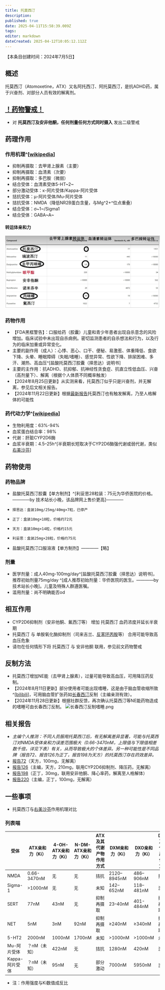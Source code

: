 ```yaml
---
title: 托莫西汀
description: 
published: true
date: 2025-04-11T15:58:39.009Z
tags: 
editor: markdown
dateCreated: 2025-04-12T10:05:12.112Z
---
```


【本条目创建时间：2024年7月5日】
## 概述
托莫西汀（Atomoxetine，ATX）又名阿托西汀、阿托莫西汀，是抗ADHD药，属于兴奋剂、对部分人员有效的解离剂。
## [！药物警戒！](/drug/%E8%8D%AF%E7%89%A9%E8%AD%A6%E6%88%92/)
- 对 **托莫西汀及安非他酮，任何剂量任何方式同时摄入** 发出二级警戒
## 药理作用
### 作用机理^[[wikipedia](https://en.wikipedia.org/wiki/Atomoxetine#Pharmacodynamics)]
- 抑制再摄取：去甲肾上腺素（主要）
- 抑制再摄取：血清素（次要）
- 抑制再摄取：多巴胺（微弱）
- 结合受体：血清素受体5-HT~2~
- 部分激动受体：κ-阿片受体/Kappa-阿片受体
- 拮抗受体：μ-阿片受体/Mu-阿片受体
- 拮抗受体：NMDA（降低NR2B蛋白含量，与Mg^2+^位点重叠）
- 结合受体：σ~1~/Sigma1
- 结合受体：GABA~A~  
#### 转运体亲和力
![转运体亲和力](/imgs/adhd转运体亲和力.png "转运体亲和力")
### 药物作用
- 【FDA黑框警告】：口服给药（胶囊）儿童和青少年患者出现自杀意念的风险增加。临床试验中未出现自杀病例。密切监测患者的自杀想法和行为，以及行为的临床加重或异常变化。
- 主要的副作用（成人）：心悸、恶心、口干、便秘、易激惹、体重降低、食欲下降、头晕、睡眠障碍（失眠/嗜睡）、感觉异常、性欲下降、排尿困难、多汗、潮热、高血压^[盐酸托莫西汀胶囊（择思达）说明书]
- 主要的主作用：抗ADHD、抗抑郁、抗神经性贪食症、抗直立性低血压、兴奋（高剂量下）、解离（根据个人体质不同概率触发）
- 【2024年8月25日更新】从实测来看，托莫西汀似乎只是兴奋剂，并无解离，参见后文相关报告。
- 【2024年11月22日更新】根据[最新报告](/report/RP198)托莫西汀也有触发解离，乃至人格解体的可能性
### 药代动力学^[[wikipedia](https://en.wikipedia.org/wiki/Atomoxetine)]
- 生物利用度：63%-94%
- 血浆蛋白结合率：98%
- 代谢：肝脏CYP2D6酶
- 血浆半衰期：4.5–25h^[半衰期长短取决于CYP2D6酶强代谢或弱代谢，类似[右美沙芬](/drugs/右美沙芬/)]
## 药物使用
### 药物品牌
- 盐酸托莫西汀胶囊【单方制剂】^[利妥思28粒装：75元为华侨医院的价格。————by 技术站长小晚，该品牌网上售价更高]————
-     择思达：盒装10mg/25mg/40mg×7粒，已停产
-     正丁：盒装10mg×10粒，价格约72元
-     天方：盒装10mg×14粒，价格约15元
-     利妥思：盒装25mg×28粒，价格约75元
- 盐酸托莫西汀口服溶液【单方制剂】————【略】
### 剂量
- 医学剂量：成人40mg-100mg/day^[盐酸托莫西汀胶囊（择思达）说明书]，推荐初始剂量75mg/day ^[成人推荐初始剂量：华侨医院的医生。————by 技术站长小晚]。儿童及特殊人群遵医嘱。
- 滥用剂量：尚不明确能否od
## 相互作用
- CYP2D6抑制剂（安非他酮、氟西汀等） 增加 托莫西汀 血药浓度并延长半衰期
- 托莫西汀 与 单胺氧化酶抑制剂（司来吉兰、[反苯环丙胺](/drugs/none)等） 合用可能导致高血压危象
- 请勿在任何情形下将 托莫西汀 与 安非他酮 联用，参见前文药物警戒
## 反制方法
- 托莫西汀增加NE能（去甲肾上腺素），过量可能导致高血压，可用降压药反制。
- 【2024年8月11日更新】部分使用者可能出现嗜睡，这是由于脑血管收缩所致^[[bilibili](https://www.bilibili.com/video/BV1vsYee8Egb/)]，可用脑血管扩张药如[长春西汀](/drugs/长春西汀)反制（主编亲测有效）。
- 【2024年11月28日更新】根据社群反馈，再次确认托莫西汀等NE能药物造成的嗜睡可由长春西汀反制。
![长春西汀反制嗜睡.png](/imgs/长春西汀反制嗜睡.png)
## 相关报告
- *主编个人推测：不同人员服用托莫西汀后，有无解离差异显著，可能与托莫西汀对NMDA受体亲和力误差范围极大（0.66-3470nM，上限值与下限值相差数千倍，详见下表）有关，从而导致极大的个体差异。另一种可能性是不同品牌（报告72、报告126为正丁，报告198为天方）的托莫西汀存在药效差异。*
- [报告72](/report/RP072/)（天方，100mg，无解离）
- [报告126](/report/RP126/)（主编，天方，210mg，联用CYP2D6抑制剂、降压药，无解离）
- [报告198](/report/RP198)（正丁，30mg，联用安非他酮、降心率药，解离至人格解体）
- [报告220](/report/RP220)（主编，正丁，100mg，无解离）
## 一些事项
- 托莫西汀与[右美沙芬](/drugs/右美沙芬.md)作用机理对比
### 列表喵
| 受体 | ATX亲和力（Ki） | 4-OH-ATX亲和力（Ki）|N-DM-ATX亲和力（Ki）|ATX及其代谢产物作用方式| DXM亲和力（Ki） | DXO亲和力（Ki）|DXM及其代谢产物作用方式|
|---- |---- |---- |---- |---- |---- |---- |---- |
|NMDA|0.66-3470nM|无|无|拮抗|2120–8945nM|486–906nM|拮抗|
|Sigma-1|>1000nM|无|无|未知|142–652nM|118–481nM|激动|
|SERT|77nM|43nM|无|抑制再摄取|23–40nM|401-484nM|抑制再摄取|
|NET|5nM|3nM|92nM|抑制再摄取|≥240nM|≥340nM|抑制再摄取|
|5-HT2|2000nM|1000nM|1700nM|未知|>1000nM|>1000nM|未知|
|Mu-阿片受体|？nM（未知）|422nM|无|拮抗|1280nM|420nM|激动|
|Kappa-阿片受体|？nM（未知）|95nM|无|部分激动|7000nM|5950nM|激动|
- 注：作用强度与Ki数值成反比


